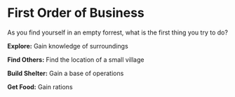 # First Order of Business
As you find yourself in an empty forrest, what is the first thing you try to do?

**Explore:** Gain knowledge of surroundings

**Find Others:** Find the location of a small village

**Build Shelter:** Gain a base of operations

**Get Food:** Gain rations
